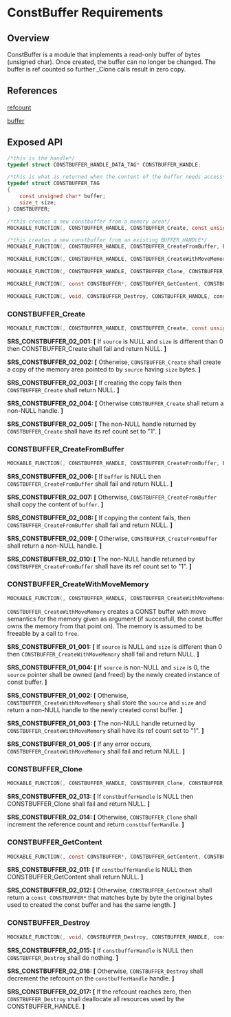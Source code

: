 ConstBuffer Requirements
================


## Overview

ConstBuffer is a module that implements a read-only buffer of bytes (unsigned char). 
Once created, the buffer can no longer be changed. The buffer is ref counted so further _Clone calls result in
zero copy.


## References
[refcount](../inc/refcount.h)

[buffer](buffer_requirements.md)

## Exposed API
```c
/*this is the handle*/
typedef struct CONSTBUFFER_HANDLE_DATA_TAG* CONSTBUFFER_HANDLE;

/*this is what is returned when the content of the buffer needs access*/
typedef struct CONSTBUFFER_TAG
{
    const unsigned char* buffer;
    size_t size;
} CONSTBUFFER;

/*this creates a new constbuffer from a memory area*/
MOCKABLE_FUNCTION(, CONSTBUFFER_HANDLE, CONSTBUFFER_Create, const unsigned char*, source, size_t, size);

/*this creates a new constbuffer from an existing BUFFER_HANDLE*/
MOCKABLE_FUNCTION(, CONSTBUFFER_HANDLE, CONSTBUFFER_CreateFromBuffer, BUFFER_HANDLE, buffer);

MOCKABLE_FUNCTION(, CONSTBUFFER_HANDLE, CONSTBUFFER_CreateWithMoveMemory, unsigned char*, source, size_t, size);

MOCKABLE_FUNCTION(, CONSTBUFFER_HANDLE, CONSTBUFFER_Clone, CONSTBUFFER_HANDLE, constbufferHandle);

MOCKABLE_FUNCTION(, const CONSTBUFFER*, CONSTBUFFER_GetContent, CONSTBUFFER_HANDLE, constbufferHandle);

MOCKABLE_FUNCTION(, void, CONSTBUFFER_Destroy, CONSTBUFFER_HANDLE, constbufferHandle);
```

###  CONSTBUFFER_Create
```c
MOCKABLE_FUNCTION(, CONSTBUFFER_HANDLE, CONSTBUFFER_Create, const unsigned char*, source, size_t, size);
```
**SRS_CONSTBUFFER_02_001: [** If `source` is NULL and `size` is different than 0 then CONSTBUFFER_Create shall fail and return NULL. **]**

**SRS_CONSTBUFFER_02_002: [** Otherwise, `CONSTBUFFER_Create` shall create a copy of the memory area pointed to by `source` having `size` bytes. **]**

**SRS_CONSTBUFFER_02_003: [** If creating the copy fails then `CONSTBUFFER_Create` shall return NULL. **]**

**SRS_CONSTBUFFER_02_004: [** Otherwise `CONSTBUFFER_Create` shall return a non-NULL handle. **]**

**SRS_CONSTBUFFER_02_005: [** The non-NULL handle returned by `CONSTBUFFER_Create` shall have its ref count set to "1". **]** 

### CONSTBUFFER_CreateFromBuffer
```c
MOCKABLE_FUNCTION(, CONSTBUFFER_HANDLE, CONSTBUFFER_CreateFromBuffer, BUFFER_HANDLE, buffer);
```
**SRS_CONSTBUFFER_02_006: [** If `buffer` is NULL then `CONSTBUFFER_CreateFromBuffer` shall fail and return NULL. **]**

**SRS_CONSTBUFFER_02_007: [** Otherwise, `CONSTBUFFER_CreateFromBuffer` shall copy the content of `buffer`. **]**

**SRS_CONSTBUFFER_02_008: [** If copying the content fails, then `CONSTBUFFER_CreateFromBuffer` shall fail and return NULL. **]**

**SRS_CONSTBUFFER_02_009: [** Otherwise, `CONSTBUFFER_CreateFromBuffer` shall return a non-NULL handle. **]**

**SRS_CONSTBUFFER_02_010: [** The non-NULL handle returned by `CONSTBUFFER_CreateFromBuffer` shall have its ref count set to "1". **]** 

### CONSTBUFFER_CreateWithMoveMemory
```c
MOCKABLE_FUNCTION(, CONSTBUFFER_HANDLE, CONSTBUFFER_CreateWithMoveMemory, unsigned char*, source, size_t, size);
```

`CONSTBUFFER_CreateWithMoveMemory` creates a CONST buffer with move semantics for the memory given as argument (if succesfull, the const buffer owns the memory from that point on).
The memory is assumed to be freeable by a call to `free`.

**SRS_CONSTBUFFER_01_001: [** If `source` is NULL and `size` is different than 0 then `CONSTBUFFER_CreateWithMoveMemory` shall fail and return NULL. **]**

**SRS_CONSTBUFFER_01_004: [** If `source` is non-NULL and `size` is 0, the `source` pointer shall be owned (and freed) by the newly created instance of const buffer. **]**

**SRS_CONSTBUFFER_01_002: [** Otherwise, `CONSTBUFFER_CreateWithMoveMemory` shall store the `source` and `size` and return a non-NULL handle to the newly created const buffer. **]**

**SRS_CONSTBUFFER_01_003: [** The non-NULL handle returned by `CONSTBUFFER_CreateWithMoveMemory` shall have its ref count set to "1". **]**

**SRS_CONSTBUFFER_01_005: [** If any error occurs, `CONSTBUFFER_CreateWithMoveMemory` shall fail and return NULL. **]**

### CONSTBUFFER_Clone
```c
MOCKABLE_FUNCTION(, CONSTBUFFER_HANDLE, CONSTBUFFER_Clone, CONSTBUFFER_HANDLE, constbufferHandle);
```
**SRS_CONSTBUFFER_02_013: [** If `constbufferHandle` is NULL then CONSTBUFFER_Clone shall fail and return NULL. **]**

**SRS_CONSTBUFFER_02_014: [** Otherwise, `CONSTBUFFER_Clone` shall increment the reference count and return `constbufferHandle`. **]**

### CONSTBUFFER_GetContent
```c
MOCKABLE_FUNCTION(, const CONSTBUFFER*, CONSTBUFFER_GetContent, CONSTBUFFER_HANDLE, constbufferHandle);
```
**SRS_CONSTBUFFER_02_011: [** If `constbufferHandle` is NULL then CONSTBUFFER_GetContent shall return NULL. **]**

**SRS_CONSTBUFFER_02_012: [** Otherwise, `CONSTBUFFER_GetContent` shall return a `const CONSTBUFFER*` that matches byte by byte the original bytes used to created the const buffer and has the same length. **]**

### CONSTBUFFER_Destroy
```c
MOCKABLE_FUNCTION(, void, CONSTBUFFER_Destroy, CONSTBUFFER_HANDLE, constbufferHandle);
```
**SRS_CONSTBUFFER_02_015: [** If `constbufferHandle` is NULL then `CONSTBUFFER_Destroy` shall do nothing. **]**

**SRS_CONSTBUFFER_02_016: [** Otherwise, `CONSTBUFFER_Destroy` shall decrement the refcount on the `constbufferHandle` handle. **]**

**SRS_CONSTBUFFER_02_017: [** If the refcount reaches zero, then `CONSTBUFFER_Destroy` shall deallocate all resources used by the CONSTBUFFER_HANDLE. **]**




